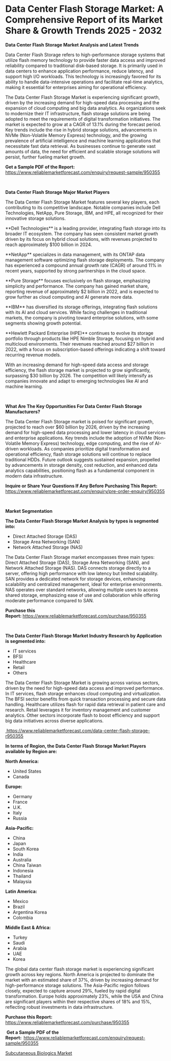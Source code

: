 <p><h1>Data Center Flash Storage Market: A Comprehensive Report of its Market Share & Growth Trends 2025 - 2032</h1></p><p><strong>Data Center Flash Storage Market Analysis and Latest Trends</strong></p>
<p><p>Data Center Flash Storage refers to high-performance storage systems that utilize flash memory technology to provide faster data access and improved reliability compared to traditional disk-based storage. It is primarily used in data centers to enhance application performance, reduce latency, and support high I/O workloads. This technology is increasingly favored for its ability to handle data-intensive operations and facilitate real-time analytics, making it essential for enterprises aiming for operational efficiency.</p><p>The Data Center Flash Storage Market is experiencing significant growth, driven by the increasing demand for high-speed data processing and the expansion of cloud computing and big data analytics. As organizations seek to modernize their IT infrastructure, flash storage solutions are being adopted to meet the requirements of digital transformation initiatives. The market is expected to grow at a CAGR of 13.1% during the forecast period. Key trends include the rise in hybrid storage solutions, advancements in NVMe (Non-Volatile Memory Express) technology, and the growing prevalence of artificial intelligence and machine learning applications that necessitate fast data retrieval. As businesses continue to generate vast amounts of data, the need for efficient and scalable storage solutions will persist, further fueling market growth.</p></p>
<p><strong>Get a Sample PDF of the Report:&nbsp;</strong> <a href="https://www.reliablemarketforecast.com/enquiry/request-sample/950355?utm_campaign=3130&utm_medium=2&utm_source=Github&utm_content=ia&utm_term=07032025&utm_id=data-center-flash-storage">https://www.reliablemarketforecast.com/enquiry/request-sample/950355</a></p>
<p>&nbsp;</p>
<p><strong>Data Center Flash Storage Major Market Players</strong></p>
<p><p>The Data Center Flash Storage Market features several key players, each contributing to its competitive landscape. Notable companies include Dell Technologies, NetApp, Pure Storage, IBM, and HPE, all recognized for their innovative storage solutions.</p><p>**Dell Technologies** is a leading provider, integrating flash storage into its broader IT ecosystem. The company has seen consistent market growth driven by its focus on hybrid cloud solutions, with revenues projected to reach approximately $100 billion in 2024.</p><p>**NetApp** specializes in data management, with its ONTAP data management software optimizing flash storage deployments. The company has experienced a compound annual growth rate (CAGR) of around 11% in recent years, supported by strong partnerships in the cloud space.</p><p>**Pure Storage** focuses exclusively on flash storage, emphasizing simplicity and performance. The company has gained market share, reporting revenue of approximately $2 billion in 2022, and is expected to grow further as cloud computing and AI generate more data.</p><p>**IBM** has diversified its storage offerings, integrating flash solutions with its AI and cloud services. While facing challenges in traditional markets, the company is pivoting toward enterprise solutions, with some segments showing growth potential.</p><p>**Hewlett Packard Enterprise (HPE)** continues to evolve its storage portfolio through products like HPE Nimble Storage, focusing on hybrid and multicloud environments. Their revenues reached around $27 billion in 2022, with a focus on subscription-based offerings indicating a shift toward recurring revenue models.</p><p>With an increasing demand for high-speed data access and storage efficiency, the flash storage market is projected to grow significantly, surpassing $30 billion by 2026. The competition will likely intensify as companies innovate and adapt to emerging technologies like AI and machine learning.</p></p>
<p>&nbsp;</p>
<p><strong>What Are The Key Opportunities For Data Center Flash Storage Manufacturers?</strong></p>
<p><p>The Data Center Flash Storage market is poised for significant growth, projected to reach over $60 billion by 2026, driven by the increasing demand for high-speed data processing and lower latency in cloud services and enterprise applications. Key trends include the adoption of NVMe (Non-Volatile Memory Express) technology, edge computing, and the rise of AI-driven workloads. As companies prioritize digital transformation and operational efficiency, flash storage solutions will continue to replace traditional HDDs. Future outlook suggests sustained expansion, propelled by advancements in storage density, cost reduction, and enhanced data analytics capabilities, positioning flash as a fundamental component in modern data infrastructure.</p></p>
<p><strong>Inquire or Share Your Questions If Any Before Purchasing This Report:</strong> <a href="https://www.reliablemarketforecast.com/enquiry/pre-order-enquiry/950355?utm_campaign=3130&utm_medium=2&utm_source=Github&utm_content=ia&utm_term=07032025&utm_id=data-center-flash-storage">https://www.reliablemarketforecast.com/enquiry/pre-order-enquiry/950355</a></p>
<p>&nbsp;</p>
<p><strong>Market Segmentation</strong></p>
<p><strong>The Data Center Flash Storage Market Analysis by types is segmented into:</strong></p>
<p><ul><li>Direct Attached Storage (DAS)</li><li>Storage Area Networking (SAN)</li><li>Network Attached Storage (NAS)</li></ul></p>
<p><p>The Data Center Flash Storage market encompasses three main types: Direct Attached Storage (DAS), Storage Area Networking (SAN), and Network Attached Storage (NAS). DAS connects storage directly to a server, offering high performance with low latency but limited scalability. SAN provides a dedicated network for storage devices, enhancing scalability and centralized management, ideal for enterprise environments. NAS operates over standard networks, allowing multiple users to access shared storage, emphasizing ease of use and collaboration while offering moderate performance compared to SAN.</p></p>
<p><strong>Purchase this Report:&nbsp;</strong><a href="https://www.reliablemarketforecast.com/purchase/950355?utm_campaign=3130&utm_medium=2&utm_source=Github&utm_content=ia&utm_term=07032025&utm_id=data-center-flash-storage">https://www.reliablemarketforecast.com/purchase/950355</a></p>
<p>&nbsp;</p>
<p><strong>The Data Center Flash Storage Market Industry Research by Application is segmented into:</strong></p>
<p><ul><li>IT services</li><li>BFSI</li><li>Healthcare</li><li>Retail</li><li>Others</li></ul></p>
<p><p>The Data Center Flash Storage Market is growing across various sectors, driven by the need for high-speed data access and improved performance. In IT services, flash storage enhances cloud computing and virtualization. The BFSI sector benefits from quick transaction processing and secure data handling. Healthcare utilizes flash for rapid data retrieval in patient care and research. Retail leverages it for inventory management and customer analytics. Other sectors incorporate flash to boost efficiency and support big data initiatives across diverse applications.</p></p>
<p><a href="https://www.reliablemarketforecast.com/data-center-flash-storage-r950355?utm_campaign=3130&utm_medium=2&utm_source=Github&utm_content=ia&utm_term=07032025&utm_id=data-center-flash-storage">&nbsp;https://www.reliablemarketforecast.com/data-center-flash-storage-r950355</a></p>
<p><strong>In terms of Region, the Data Center Flash Storage Market Players available by Region are:</strong></p>
<p>
    <p> <strong> North America: </strong>
        <ul>
            <li>United States</li>
            <li>Canada</li>
        </ul>
        </p> 
    <p> <strong> Europe: </strong>
        <ul>
            <li>Germany</li>
            <li>France</li>
            <li>U.K.</li>
            <li>Italy</li>
            <li>Russia</li>
        </ul>
        </p> 
    <p> <strong> Asia-Pacific: </strong>
        <ul>
            <li>China</li>
            <li>Japan</li>
            <li>South Korea</li>
            <li>India</li>
            <li>Australia</li>
            <li>China Taiwan</li>
            <li>Indonesia</li>
            <li>Thailand</li>
            <li>Malaysia</li>
        </ul>
        </p> 
    <p> <strong> Latin America: </strong>
        <ul>
            <li>Mexico</li>
            <li>Brazil</li>
            <li>Argentina Korea</li>
            <li>Colombia</li>
        </ul>
        </p> 
    <p> <strong> Middle East & Africa: </strong>
        <ul>
            <li>Turkey</li>
            <li>Saudi</li>
            <li>Arabia</li>
            <li>UAE</li>
            <li>Korea</li>
        </ul>
    </p>
    </p>
<p><p>The global data center flash storage market is experiencing significant growth across key regions. North America is projected to dominate the market with an estimated share of 37%, driven by increasing demand for high-performance storage solutions. The Asia-Pacific region follows closely, expected to capture around 29%, fueled by rapid digital transformation. Europe holds approximately 23%, while the USA and China are significant players within their respective shares of 18% and 15%, reflecting robust investments in data infrastructure.</p></p>
<p><strong>Purchase this Report: </strong><a href="https://www.reliablemarketforecast.com/purchase/950355?utm_campaign=3130&utm_medium=2&utm_source=Github&utm_content=ia&utm_term=07032025&utm_id=data-center-flash-storage">https://www.reliablemarketforecast.com/purchase/950355</a></p>
<p>&nbsp;<strong>Get a Sample PDF of the Report:&nbsp;&nbsp;</strong><a href="https://www.reliablemarketforecast.com/enquiry/request-sample/950355?utm_campaign=3130&utm_medium=2&utm_source=Github&utm_content=ia&utm_term=07032025&utm_id=data-center-flash-storage">https://www.reliablemarketforecast.com/enquiry/request-sample/950355</a></p>
<p><strong></strong></p>
<p><p><a href="https://github.com/voigttyagi/Market-Research-Report-List-1/blob/main/subcutaneous-biologics-market.md?utm_campaign=3130&utm_medium=2&utm_source=Github&utm_content=ia&utm_term=07032025&utm_id=data-center-flash-storage">Subcutaneous Biologics Market</a></p></p>